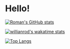 # Hello!

[![Roman's GitHub stats](https://github-readme-stats.vercel.app/api?username=Rmk-kk&theme=dracula&show_icons=true)](https://github.com/anuraghazra/github-readme-stats)

[![willianrod's wakatime stats](https://github-readme-stats.vercel.app/api/wakatime?username=Rmk-kk)](https://github.com/anuraghazra/github-readme-stats)

[![Top Langs](https://github-readme-stats.vercel.app/api/top-langs/username=Rmk-kk?layount=compact)](https://github.com/anuraghazra/github-readme-stats)

